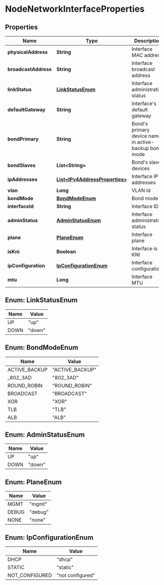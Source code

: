 # NodeNetworkInterfaceProperties

## Properties
Name | Type | Description | Notes
------------ | ------------- | ------------- | -------------
**physicalAddress** | **String** | Interface MAC address |  [optional]
**broadcastAddress** | **String** | Interface broadcast address |  [optional]
**linkStatus** | [**LinkStatusEnum**](#LinkStatusEnum) | Interface administration status |  [optional]
**defaultGateway** | **String** | Interface&#x27;s default gateway |  [optional]
**bondPrimary** | **String** | Bond&#x27;s primary device name in active-backup bond mode |  [optional]
**bondSlaves** | **List&lt;String&gt;** | Bond&#x27;s slave devices |  [optional]
**ipAddresses** | [**List&lt;IPv4AddressProperties&gt;**](IPv4AddressProperties.md) | Interface IP addresses |  [optional]
**vlan** | **Long** | VLAN Id |  [optional]
**bondMode** | [**BondModeEnum**](#BondModeEnum) | Bond mode |  [optional]
**interfaceId** | **String** | Interface ID |  [optional]
**adminStatus** | [**AdminStatusEnum**](#AdminStatusEnum) | Interface administration status |  [optional]
**plane** | [**PlaneEnum**](#PlaneEnum) | Interface plane |  [optional]
**isKni** | **Boolean** | Interface is a KNI |  [optional]
**ipConfiguration** | [**IpConfigurationEnum**](#IpConfigurationEnum) | Interface configuration | 
**mtu** | **Long** | Interface MTU |  [optional]

<a name="LinkStatusEnum"></a>
## Enum: LinkStatusEnum
Name | Value
---- | -----
UP | &quot;up&quot;
DOWN | &quot;down&quot;

<a name="BondModeEnum"></a>
## Enum: BondModeEnum
Name | Value
---- | -----
ACTIVE_BACKUP | &quot;ACTIVE_BACKUP&quot;
_802_3AD | &quot;802_3AD&quot;
ROUND_ROBIN | &quot;ROUND_ROBIN&quot;
BROADCAST | &quot;BROADCAST&quot;
XOR | &quot;XOR&quot;
TLB | &quot;TLB&quot;
ALB | &quot;ALB&quot;

<a name="AdminStatusEnum"></a>
## Enum: AdminStatusEnum
Name | Value
---- | -----
UP | &quot;up&quot;
DOWN | &quot;down&quot;

<a name="PlaneEnum"></a>
## Enum: PlaneEnum
Name | Value
---- | -----
MGMT | &quot;mgmt&quot;
DEBUG | &quot;debug&quot;
NONE | &quot;none&quot;

<a name="IpConfigurationEnum"></a>
## Enum: IpConfigurationEnum
Name | Value
---- | -----
DHCP | &quot;dhcp&quot;
STATIC | &quot;static&quot;
NOT_CONFIGURED | &quot;not configured&quot;

